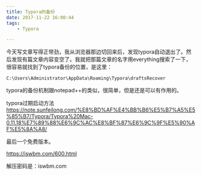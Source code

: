 ```yaml
---
title: Typora的备份
date: 2017-11-22 16:00:44
tags:
	- Typora

---
```




今天写文章写得正带劲，我从浏览器那边切回来后，发现typora自动退出了。然后发现有篇文章内容变空了。我就把那篇文章的名字用everything搜索了一下，很容易就找到了typora备份的位置，是这里：

```
C:\Users\Administrator\AppData\Roaming\Typora\draftsRecover
```

typora的备份机制跟notepad++的类似，很简单，但是还是可以有作用的。



typora过期启动方法
https://note.sunfeilong.com/%E8%BD%AF%E4%BB%B6%E5%B7%A5%E5%85%B7/Typora/Typora%20Mac-0.11.18%E7%89%88%E6%9C%AC%E8%BF%87%E6%9C%9F%E5%90%AF%E5%8A%A8/



最后一个免费版本。

https://iswbm.com/600.html

解压密码是：iswbm.com

